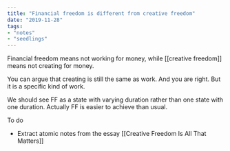 ```yaml
---
title: "Financial freedom is different from creative freedom"
date: "2019-11-28"
tags:
- "notes"
- "seedlings"
---
```


Financial freedom means not working for money, while [[creative freedom]] means not creating for money.

You can argue that creating is still the same as work. And you are right. But it is a specific kind of work.

We should see FF as a state with varying duration rather than one state with one duration. Actually FF is easier to achieve than usual.

To do
- Extract atomic notes from the essay [[Creative Freedom Is All That Matters]]

